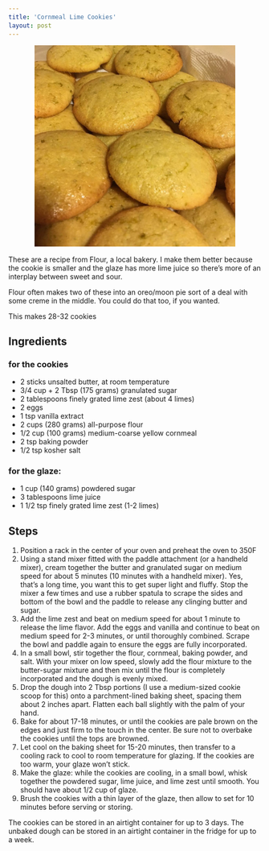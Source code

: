 ```yaml
---
title: 'Cornmeal Lime Cookies'
layout: post
---
```


<p align="center"><img src="/wp-content/uploads/2021/01/cornmeal-lime-1024x1024.jpg" width=400></p>

These are a recipe from Flour, a local bakery. I make them better because the cookie is smaller and the glaze has more lime juice so there’s more of an interplay between sweet and sour.

Flour often makes two of these into an oreo/moon pie sort of a deal with some creme in the middle. You could do that too, if you wanted.

This makes 28-32 cookies

## Ingredients

### for the cookies

- 2 sticks unsalted butter, at room temperature
- 3/4 cup + 2 Tbsp (175 grams) granulated sugar
- 2 tablespoons finely grated lime zest (about 4 limes)
- 2 eggs
- 1 tsp vanilla extract
- 2 cups (280 grams) all-purpose flour
- 1/2 cup (100 grams) medium-coarse yellow cornmeal
- 2 tsp baking powder
- 1/2 tsp kosher salt

### for the glaze:

- 1 cup (140 grams) powdered sugar
- 3 tablespoons lime juice
- 1 1/2 tsp finely grated lime zest (1-2 limes)

## Steps

1. Position a rack in the center of your oven and preheat the oven to 350F
2. Using a stand mixer fitted with the paddle attachment (or a handheld mixer), cream together the butter and granulated sugar on medium speed for about 5 minutes (10 minutes with a handheld mixer). Yes, that’s a long time, you want this to get super light and fluffy. Stop the mixer a few times and use a rubber spatula to scrape the sides and bottom of the bowl and the paddle to release any clinging butter and sugar.
3. Add the lime zest and beat on medium speed for about 1 minute to release the lime flavor. Add the eggs and vanilla and continue to beat on medium speed for 2-3 minutes, or until thoroughly combined. Scrape the bowl and paddle again to ensure the eggs are fully incorporated.
4. In a small bowl, stir together the flour, cornmeal, baking powder, and salt. With your mixer on low speed, slowly add the flour mixture to the butter-sugar mixture and then mix until the flour is completely incorporated and the dough is evenly mixed.
5. Drop the dough into 2 Tbsp portions (I use a medium-sized cookie scoop for this) onto a parchment-lined baking sheet, spacing them about 2 inches apart. Flatten each ball slightly with the palm of your hand.
6. Bake for about 17-18 minutes, or until the cookies are pale brown on the edges and just firm to the touch in the center. Be sure not to overbake the cookies until the tops are browned.
7. Let cool on the baking sheet for 15-20 minutes, then transfer to a cooling rack to cool to room temperature for glazing. If the cookies are too warm, your glaze won’t stick.
8. Make the glaze: while the cookies are cooling, in a small bowl, whisk together the powdered sugar, lime juice, and lime zest until smooth. You should have about 1/2 cup of glaze.
9. Brush the cookies with a thin layer of the glaze, then allow to set for 10 minutes before serving or storing.

The cookies can be stored in an airtight container for up to 3 days. The unbaked dough can be stored in an airtight container in the fridge for up to a week.